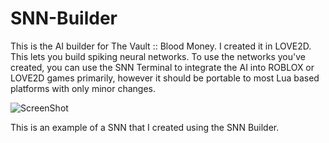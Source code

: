 # SNN-Builder
This is the AI builder for The Vault :: Blood Money. I created it in LOVE2D. This lets you build spiking neural networks. To use the networks you've created, you can use the SNN Terminal to integrate the AI into ROBLOX or LOVE2D games primarily, however it should be portable to most Lua based platforms with only minor changes. 

![ScreenShot](https://raw.githubusercontent.com/WaffloidRBX/SNN-Builder/master/example2.png)

This is an example of a SNN that I created using the SNN Builder.
